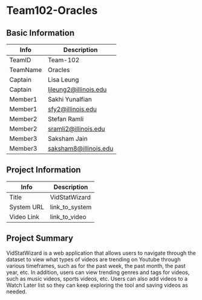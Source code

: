 # Team102-Oracles

## Basic Information

|   Info      |        Description     |
| ----------- | ---------------------- |
| TeamID      |        Team-102        |
| TeamName    |         Oracles        |
| Captain     |       Lisa Leung       |
| Captain     |  ljleung2@illinois.edu |
| Member1     |     Sakhi Yunalfian    |
| Member1     |    sfy2@illinois.edu   |
| Member2     |      Stefan Ramli      |
| Member2     |  sramli2@illinois.edu  |
| Member3     |      Saksham Jain      |
| Member3     |  saksham8@illinois.edu |

## Project Information

|   Info      |        Description     |
| ----------- | ---------------------- |
|  Title      |      VidStatWizard     |
| System URL  |      link_to_system    |
| Video Link  |      link_to_video     |

## Project Summary

VidStatWizard is a web application that allows users to navigate through the dataset to view what types of videos are trending on Youtube through various timeframes, such as for the past week, the past month, the past year, etc. In addition, users can view trending genres and tags for videos, such as music videos, sports videos, etc. Users can also add videos to a Watch Later list so they can keep exploring the tool and saving videos as needed. 